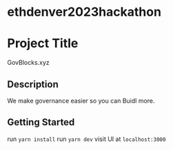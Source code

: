 # ethdenver2023hackathon

# Project Title
GovBlocks.xyz

## Description
We make governance easier so you can Buidl more. 

## Getting Started
run `yarn install`
run `yarn dev`
visit UI at `localhost:3000`
